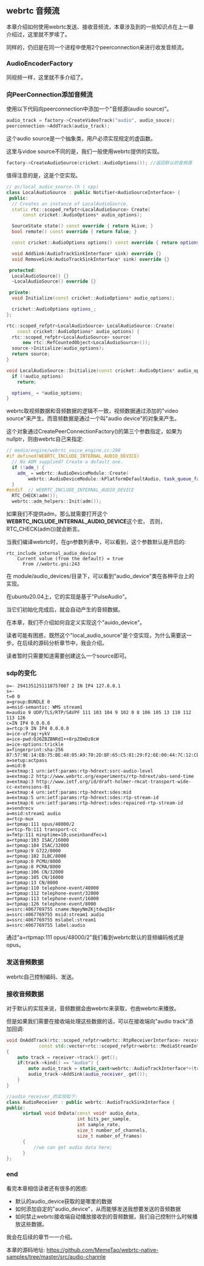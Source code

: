 ## webrtc 音频流

本章介绍如何使用webrtc发送、接收音频流，本章涉及到的一些知识点在上一章介绍过，这里就不罗嗦了。

同样的，仍旧是在同一个进程中使用2个peerconnection来进行收发音频流。

### AudioEncoderFactory

同视频一样，这里就不多介绍了。


### 向PeerConnection添加音频流
使用以下代码向peerconnection中添加一个"音频源(audio source)"。

```C++
audio_track = factory->CreateVideoTrack("audio", audio_souce);
peerconnection->AddTrack(audio_track);
```

这个audio source是一个抽象类，用户必须实现规定的虚函数。

这里与vidoe source不同的是，我们一般使用webrtc提供的实现。

```C++
factory->CreateAudioSource(cricket::AudioOptions()); //返回默认的音频源
```

值得注意的是，这是个空实现。
```C++
// pc/local_audio_source.(h | cpp)
class LocalAudioSource : public Notifier<AudioSourceInterface> {
 public:
  // Creates an instance of LocalAudioSource.
  static rtc::scoped_refptr<LocalAudioSource> Create(
      const cricket::AudioOptions* audio_options);

  SourceState state() const override { return kLive; }
  bool remote() const override { return false; }

  const cricket::AudioOptions options() const override { return options_; }

  void AddSink(AudioTrackSinkInterface* sink) override {}
  void RemoveSink(AudioTrackSinkInterface* sink) override {}

 protected:
  LocalAudioSource() {}
  ~LocalAudioSource() override {}

 private:
  void Initialize(const cricket::AudioOptions* audio_options);

  cricket::AudioOptions options_;
};

rtc::scoped_refptr<LocalAudioSource> LocalAudioSource::Create(
    const cricket::AudioOptions* audio_options) {
  rtc::scoped_refptr<LocalAudioSource> source(
      new rtc::RefCountedObject<LocalAudioSource>());
  source->Initialize(audio_options);
  return source;
}

void LocalAudioSource::Initialize(const cricket::AudioOptions* audio_options) {
  if (!audio_options)
    return;

  options_ = *audio_options;
}
```

webrtc取视频数据和音频数据的逻辑不一致，视频数据通过添加的"video source"来产生。而音频数据是通过一个叫"audio device"的对象来产生。

这个对象通过CreatePeerConnectionFactory()的第三个参数指定，如果为nullptr，则由webrtc自己来指定:
```C++
// media/engine/webrtc_voice_engine.cc:298
#if defined(WEBRTC_INCLUDE_INTERNAL_AUDIO_DEVICE)
  // No ADM supplied? Create a default one.
  if (!adm_) {
    adm_ = webrtc::AudioDeviceModule::Create(
        webrtc::AudioDeviceModule::kPlatformDefaultAudio, task_queue_factory_);
  }
#endif  // WEBRTC_INCLUDE_INTERNAL_AUDIO_DEVICE
  RTC_CHECK(adm());
  webrtc::adm_helpers::Init(adm());
```
如果我们不提供adm，那么就需要打开这个**WEBRTC_INCLUDE_INTERNAL_AUDIO_DEVICE**这个宏，
否则，RTC_CHECK(adm())就会断言。

当我们编译webrtc时，在gn参数列表中，可以看到，这个参数默认是开启的:
```shell
rtc_include_internal_audio_device
    Current value (from the default) = true
      From //webrtc.gni:243
```

在 module/audio_devices/目录下，可以看到"audio_device"类在各种平台上的实现。

在ubuntu20.04上，它的实现是基于"PulseAudio"。

当它们初始化完成后，就会自动产生的音频数据。

在本章，我们不介绍如何自定义实现这个"auido_device"。

读者可能有困惑，既然这个"local_audio_source"是个空实现，为什么需要这一步。在后续的源码分析章节中，我会介绍。

读者暂时只需要知道需要创建这么一个source即可。

### sdp的变化
```shell
o=- 2941351251118757007 2 IN IP4 127.0.0.1
s=-
t=0 0
a=group:BUNDLE 0
a=msid-semantic: WMS stream1
m=audio 9 UDP/TLS/RTP/SAVPF 111 103 104 9 102 0 8 106 105 13 110 112 113 126
c=IN IP4 0.0.0.0
a=rtcp:9 IN IP4 0.0.0.0
a=ice-ufrag:+ykV
a=ice-pwd:OJ6ZBZBNRdI++8rpZOmDz8cW
a=ice-options:trickle
a=fingerprint:sha-256 87:57:9E:14:EB:75:BE:48:05:A9:70:2D:BF:65:C5:81:29:F2:6E:00:44:7C:12:CE:A7:42:13:54:F7:EB:01:8D
a=setup:actpass
a=mid:0
a=extmap:1 urn:ietf:params:rtp-hdrext:ssrc-audio-level
a=extmap:2 http://www.webrtc.org/experiments/rtp-hdrext/abs-send-time
a=extmap:3 http://www.ietf.org/id/draft-holmer-rmcat-transport-wide-cc-extensions-01
a=extmap:4 urn:ietf:params:rtp-hdrext:sdes:mid
a=extmap:5 urn:ietf:params:rtp-hdrext:sdes:rtp-stream-id
a=extmap:6 urn:ietf:params:rtp-hdrext:sdes:repaired-rtp-stream-id
a=sendrecv
a=msid:stream1 audio
a=rtcp-mux
a=rtpmap:111 opus/48000/2
a=rtcp-fb:111 transport-cc
a=fmtp:111 minptime=10;useinbandfec=1
a=rtpmap:103 ISAC/16000
a=rtpmap:104 ISAC/32000
a=rtpmap:9 G722/8000
a=rtpmap:102 ILBC/8000
a=rtpmap:0 PCMU/8000
a=rtpmap:8 PCMA/8000
a=rtpmap:106 CN/32000
a=rtpmap:105 CN/16000
a=rtpmap:13 CN/8000
a=rtpmap:110 telephone-event/48000
a=rtpmap:112 telephone-event/32000
a=rtpmap:113 telephone-event/16000
a=rtpmap:126 telephone-event/8000
a=ssrc:4067769755 cname:NqeyNmZKjtdwqI6r
a=ssrc:4067769755 msid:stream1 audio
a=ssrc:4067769755 mslabel:stream1
a=ssrc:4067769755 label:audio
```

通过"a=rtpmap:111 opus/48000/2"我们看到webrtc默认的音频编码格式是opus。

### 发送音频数据

webrtc自己控制编码、发送。

### 接收音频数据

对于默认的实现来说，音频数据会由webrtc来录取，也由webrtc来播放。

但是如果我们需要在接收端处理这些数据的话，可以在接收端向"audio track"添加回调:

```C++
void OnAddTrack(rtc::scoped_refptr<webrtc::RtpReceiverInterface> receiver,
            const std::vector<rtc::scoped_refptr<webrtc::MediaStreamInterface>>& streams) override 
{
    auto track = receiver->track().get();
    if(track->kind() == "audio") {
        auto audio_track = static_cast<webrtc::AudioTrackInterface*>(track);
        audio_track->AddSink(audio_receiver_.get());
    }
}

//audio_receiver_的实现如下:
class AudioReceiver : public webrtc::AudioTrackSinkInterface {
public:
	  virtual void OnData(const void* audio_data,
	                      int bits_per_sample,
	                      int sample_rate,
	                      size_t number_of_channels,
	                      size_t number_of_frames)
	  {
		  //we can get audio data here;
	  }
};
```

### end

看完本章相信读者还有很多的困惑:
* 默认的audio_device获取的是哪里的数据
* 如何添加自定的"audio_device"，从而能够发送我想要发送的音频数据
* 如何禁止webrtc接收端自动播放接收到的音频数据，我们自己控制什么时候播放这些数据。

我会在后续的章节一一介绍。

本章的源码地址: https://github.com/MemeTao/webrtc-native-samples/tree/master/src/audio-channle
